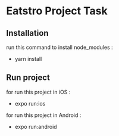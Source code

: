 # Eatstro Project Task 

## Installation

run this command to install node_modules :
- yarn install

## Run project

for run this project in iOS :
- expo run:ios

for run this project in Android : 
- expo run:android
